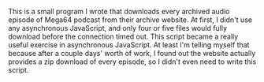 This is a small program I wrote that downloads every archived audio
episode of Mega64 podcast from their archive website. At first, I didn't
use any asynchronous JavaScript, and only four or five files would fully
download before the connection timed out. This script became a really
useful exercise in asynchronous JavaScript. At least I'm telling myself
that because after a couple days' worth of work, I found out the website
actually provides a zip download of every episode, so I didn't even need
to write this script.


